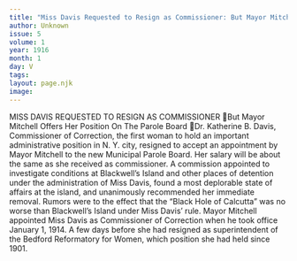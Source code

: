```yaml
---
title: "Miss Davis Requested to Resign as Commissioner: But Mayor Mitchell Offers Her Position On The Parole Board"
author: Unknown
issue: 5
volume: 1
year: 1916
month: 1
day: V
tags:
layout: page.njk
image:
---
```

MISS DAVIS REQUESTED TO RESIGN AS COMMISSIONER But Mayor Mitchell Offers Her Position On The Parole Board Dr. Katherine B. Davis, Commissioner of Correction, the first woman to hold an important administrative position in N. Y. city, resigned to accept an appointment by Mayor Mitchell to the new Municipal Parole Board. Her salary will be about the same as she received as commissioner. A commission appointed to investigate conditions at Blackwell’s Island and other places of detention under the administration of Miss Davis, found a most deplorable state of affairs at the island, and unanimously recommended her immediate removal. Rumors were to the effect that the “Black Hole of Calcutta” was no worse than Blackwell’s Island under Miss Davis’ rule. Mayor Mitchell appointed Miss Davis as Commissioner of Correction when he took office January 1, 1914. A few days before she had resigned as superintendent of the Bedford Reformatory for Women, which position she had held since 1901. 
